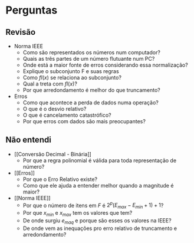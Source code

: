 # Perguntas
## Revisão
- Norma IEEE
	- Como são representados os números num computador?
	- Quais as três partes de um número flutuante num PC?
	- Onde está a maior fonte de erros considerando essa normalização?
	- Explique o subconjunto F e suas regras
	- Como $fl(x)$ se relaciona ao subconjunto?
	- Qual a treta com $fl(x)$?
	- Por que arredondamento é melhor do que truncamento?
- Erros
	- Como que acontece a perda de dados numa operação?
	- O que é o desvio relativo?
	- O que é cancelamento catastrófico?
	- Por que erros com dados são mais preocupantes?
## Não entendi
- [[Conversão Decimal - Binária]]
	- Por que a regra polinomial é válida para toda representação de número?
- [[Erros]]
	- Por que o Erro Relativo existe?
	- Como que ele ajuda a entender melhor quando a magnitude é maior?
- [[Norma IEEE]]
	- Por que o número de itens em $F$ é $2^p(E_{max}-E_{min} + 1) + 1$?
	- Por que $x_{min}$ e $x_{max}$ tem os valores que tem?
	- De onde surgiu $e_{maq}$ e porque são esses os valores na IEEE?
	- De onde vem as inequações pro erro relativo de truncamento e arredondamento?